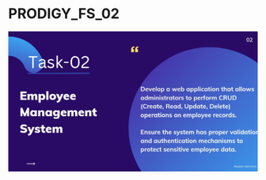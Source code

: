 # PRODIGY_FS_02

![image alt](https://github.com/r006aj/PRODIGY_FS_02/blob/main/TASK-02.jpg?raw=true)
